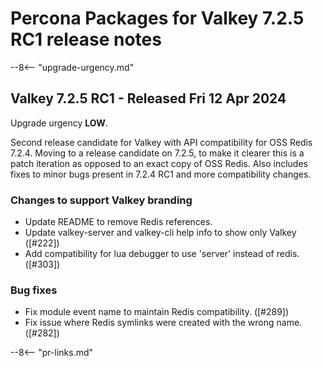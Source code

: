 # Percona Packages for Valkey 7.2.5 RC1 release notes

--8<-- "upgrade-urgency.md"

## Valkey 7.2.5 RC1 - Released Fri 12 Apr 2024

Upgrade urgency **LOW**.

Second release candidate for Valkey with API compatibility
for OSS Redis 7.2.4. Moving to a release candidate on 7.2.5, to make it clearer
this is a patch iteration as opposed to an exact copy of OSS Redis. Also includes
fixes to minor bugs present in 7.2.4 RC1 and more compatibility changes.

### Changes to support Valkey branding

* Update README to remove Redis references.
* Update valkey-server and valkey-cli help info to show only Valkey ([#222])
* Add compatibility for lua debugger to use 'server' instead of redis. ([#303])

### Bug fixes

* Fix module event name to maintain Redis compatibility. ([#289])
* Fix issue where Redis symlinks were created with the wrong name. ([#282])


--8<-- "pr-links.md"
